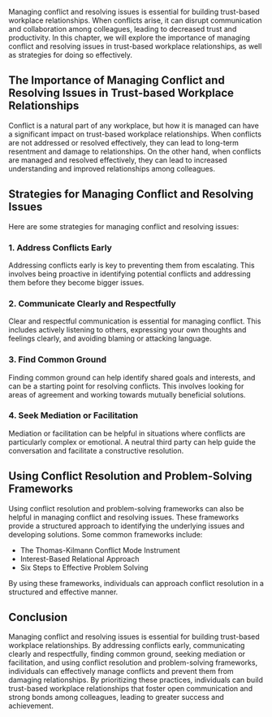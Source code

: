 
Managing conflict and resolving issues is essential for building trust-based workplace relationships. When conflicts arise, it can disrupt communication and collaboration among colleagues, leading to decreased trust and productivity. In this chapter, we will explore the importance of managing conflict and resolving issues in trust-based workplace relationships, as well as strategies for doing so effectively.

The Importance of Managing Conflict and Resolving Issues in Trust-based Workplace Relationships
-----------------------------------------------------------------------------------------------

Conflict is a natural part of any workplace, but how it is managed can have a significant impact on trust-based workplace relationships. When conflicts are not addressed or resolved effectively, they can lead to long-term resentment and damage to relationships. On the other hand, when conflicts are managed and resolved effectively, they can lead to increased understanding and improved relationships among colleagues.

Strategies for Managing Conflict and Resolving Issues
-----------------------------------------------------

Here are some strategies for managing conflict and resolving issues:

### 1. Address Conflicts Early

Addressing conflicts early is key to preventing them from escalating. This involves being proactive in identifying potential conflicts and addressing them before they become bigger issues.

### 2. Communicate Clearly and Respectfully

Clear and respectful communication is essential for managing conflict. This includes actively listening to others, expressing your own thoughts and feelings clearly, and avoiding blaming or attacking language.

### 3. Find Common Ground

Finding common ground can help identify shared goals and interests, and can be a starting point for resolving conflicts. This involves looking for areas of agreement and working towards mutually beneficial solutions.

### 4. Seek Mediation or Facilitation

Mediation or facilitation can be helpful in situations where conflicts are particularly complex or emotional. A neutral third party can help guide the conversation and facilitate a constructive resolution.

Using Conflict Resolution and Problem-Solving Frameworks
--------------------------------------------------------

Using conflict resolution and problem-solving frameworks can also be helpful in managing conflict and resolving issues. These frameworks provide a structured approach to identifying the underlying issues and developing solutions. Some common frameworks include:

* The Thomas-Kilmann Conflict Mode Instrument
* Interest-Based Relational Approach
* Six Steps to Effective Problem Solving

By using these frameworks, individuals can approach conflict resolution in a structured and effective manner.

Conclusion
----------

Managing conflict and resolving issues is essential for building trust-based workplace relationships. By addressing conflicts early, communicating clearly and respectfully, finding common ground, seeking mediation or facilitation, and using conflict resolution and problem-solving frameworks, individuals can effectively manage conflicts and prevent them from damaging relationships. By prioritizing these practices, individuals can build trust-based workplace relationships that foster open communication and strong bonds among colleagues, leading to greater success and achievement.
